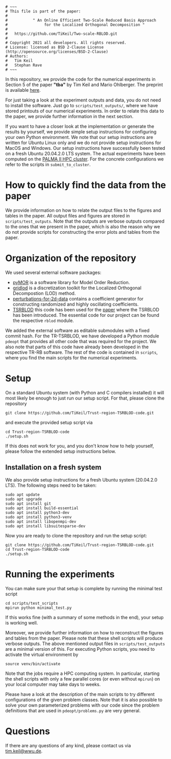 ```
# ~~~
# This file is part of the paper:
#
#           " An Online Efficient Two-Scale Reduced Basis Approach
#                for the Localized Orthogonal Decomposition "
#
#   https://github.com/TiKeil/Two-scale-RBLOD.git
#
# Copyright 2021 all developers. All rights reserved.
# License: licensed as BSD 2-Clause License (http://opensource.org/licenses/BSD-2-Clause)
# Authors:
#   Tim Keil
#   Stephan Rave
# ~~~
```

In this repository, we provide the code for the numerical experiments in Section 5
of the paper **"tba"** by Tim Keil and Mario Ohlberger.
The preprint is available [here](https://arxiv.org/).

For just taking a look at the experiment outputs and data, you do not need to
install the software. Just go to `scripts/test_outputs/`,
where we have stored printouts of our numerical experiments.
In order to relate this data to the paper, we provide further information in the next section.

If you want to have a closer look at the implementation or generate the results by
yourself, we provide simple setup instructions for configuring your own Python environment.
We note that our setup instructions are written for Ubuntu Linux only and we do not provide
setup instructions for MacOS and Windows.
Our setup instructions have successfully been tested on a fresh Ubuntu 20.04.2.0 LTS system.
The actual experiments have been computed on the
[PALMA II HPC cluster](<https://www.uni-muenster.de/IT/en/services/unterstuetzungsleistung/hpc/index.shtml>).
For the concrete configurations we refer to the scripts in `submit_to_cluster`.

# How to quickly find the data from the paper

We provide information on how to relate the output files to the figures and tables in the paper.
All output files and figures are stored in `scripts/test_outputs`.
Note that the outputs are verbose outputs compared to the ones that we present in the paper,
which is also the reason why we do not provide scripts for constructing the error plots and
tables from the paper.

# Organization of the repository

We used several external software packages:

- [pyMOR](https://pymor.org) is a software library for Model Order Reduction.
- [gridlod](https://github.com/fredrikhellman/gridlod) is a discretization toolkit for the
Localized Orthogonal Decompostion (LOD) method. 
- [perturbations-for-2d-data](https://github.com/TiKeil/perturbations-for-2d-data) contains
a coefficient generator for constructing randomized and highly oscillating coefficients.
- [TSRBLOD](https://github.com/TiKeil/Two-scale-RBLOD) this code has been used for the [paper](https://arxiv.org/abs/2111.08643) where the TSRBLOD has been introduced. The essential code for our project can be found the respective `rblod` module.

We added the external software as editable submodules with a fixed commit hash.
For the TR-TSRBLOD, we have developed a Python module `pdeopt` that provides all other code that was required for the project. We also note that parts of this code have already been developed in the respective TR-RB software.
The rest of the code is contained in `scripts`, where you find the main scripts for the numerical experiments.

# Setup

On a standard Ubuntu system (with Python and C compilers installed) it will most likely be enough
to just run our setup script. For that, please clone the repository

```
git clone https://github.com/TiKeil/Trust-region-TSRBLOD-code.git
```

and execute the provided setup script via 

```
cd Trust-region-TSRBLOD-code
./setup.sh
```

If this does not work for you, and you don't know how to help yourself,
please follow the extended setup instructions below.

## Installation on a fresh system

We also provide setup instructions for a fresh Ubuntu system (20.04.2.0 LTS).
The following steps need to be taken:

```
sudo apt update
sudo apt upgrade
sudo apt install git
sudo apt install build-essential
sudo apt install python3-dev
sudo apt install python3-venv
sudo apt install libopenmpi-dev
sudo apt install libsuitesparse-dev
```

Now you are ready to clone the repository and run the setup script:

```
git clone https://github.com/TiKeil/Trust-region-TSRBLOD-code.git
cd Trust-region-TSRBLOD-code
./setup.sh
```

# Running the experiments

You can make sure your that setup is complete by running the minimal test script
```
cd scripts/test_scripts
mpirun python minimal_test.py
```

If this works fine (with a summary of some methods in the end), your setup is working well.

Moreover, we provide further information
on how to reconstruct the figures and tables from the paper.
Please note that these shell scripts will produce verbose outputs.
The above mentioned output files in `scripts/test_outputs` are a minimal version of this.
For executing Python scripts, you need to activate the virtual environment by

```
source venv/bin/activate
```

Note that the jobs require a HPC computing system.
In particular, starting the shell scripts with only a few parallel cores (or even without `mpirun`)
on your local computer may take days to weeks.

Please have a look at the description of the main scripts to try different configurations of the given problem classes.
Note that it is also possible to solve your own parameterized problems with our code since the problem definitions that are used in
`pdeopt/problems.py` are very general. 

# Questions

If there are any questions of any kind, please contact us via <tim.keil@wwu.de>.
